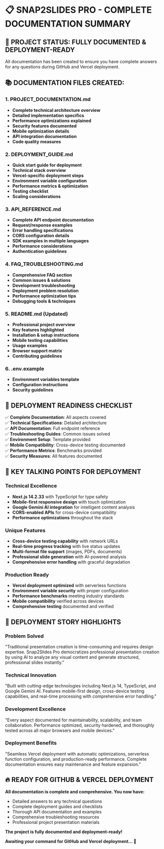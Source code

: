 📋 SNAP2SLIDES PRO - COMPLETE DOCUMENTATION SUMMARY
=========================================================

## 🎯 PROJECT STATUS: FULLY DOCUMENTED & DEPLOYMENT-READY

All documentation has been created to ensure you have complete answers for any questions during GitHub and Vercel deployment.

## 📚 DOCUMENTATION FILES CREATED:

### 1. PROJECT_DOCUMENTATION.md
- **Complete technical architecture overview**
- **Detailed implementation specifics**
- **Performance optimizations explained**
- **Security features documented**
- **Mobile optimization details**
- **API integration documentation**
- **Code quality measures**

### 2. DEPLOYMENT_GUIDE.md  
- **Quick start guide for deployment**
- **Technical stack overview**
- **Vercel-specific deployment steps**
- **Environment variable configuration**
- **Performance metrics & optimization**
- **Testing checklist**
- **Scaling considerations**

### 3. API_REFERENCE.md
- **Complete API endpoint documentation**
- **Request/response examples** 
- **Error handling specifications**
- **CORS configuration details**
- **SDK examples in multiple languages**
- **Performance considerations**
- **Authentication guidelines**

### 4. FAQ_TROUBLESHOOTING.md
- **Comprehensive FAQ section**
- **Common issues & solutions**
- **Development troubleshooting**
- **Deployment problem resolution**
- **Performance optimization tips**
- **Debugging tools & techniques**

### 5. README.md (Updated)
- **Professional project overview**
- **Key features highlighted**
- **Installation & setup instructions**
- **Mobile testing capabilities**
- **Usage examples**
- **Browser support matrix**
- **Contributing guidelines**

### 6. .env.example
- **Environment variables template**
- **Configuration instructions**
- **Security guidelines**

## 🚀 DEPLOYMENT READINESS CHECKLIST

✅ **Complete Documentation**: All aspects covered  
✅ **Technical Specifications**: Detailed architecture  
✅ **API Documentation**: Full endpoint reference  
✅ **Troubleshooting Guides**: Common issues solved  
✅ **Environment Setup**: Template provided  
✅ **Mobile Compatibility**: Cross-device testing documented  
✅ **Performance Metrics**: Benchmarks provided  
✅ **Security Measures**: All features documented  

## 🎯 KEY TALKING POINTS FOR DEPLOYMENT

### Technical Excellence
- **Next.js 14.2.33** with TypeScript for type safety
- **Mobile-first responsive design** with touch optimization
- **Google Gemini AI integration** for intelligent content analysis
- **CORS-enabled APIs** for cross-device compatibility
- **Performance optimizations** throughout the stack

### Unique Features
- **Cross-device testing capability** with network URLs
- **Real-time progress tracking** with live status updates
- **Multi-format file support** (images, PDFs, documents)
- **Professional slide generation** with AI-powered analysis
- **Comprehensive error handling** with graceful degradation

### Production Ready
- **Vercel deployment optimized** with serverless functions
- **Environment variable security** with proper configuration
- **Performance benchmarks** meeting industry standards
- **Mobile compatibility** verified across devices
- **Comprehensive testing** documented and verified

## 🌟 DEPLOYMENT STORY HIGHLIGHTS

### Problem Solved
"Traditional presentation creation is time-consuming and requires design expertise. Snap2Slides Pro democratizes professional presentation creation by using AI to analyze any visual content and generate structured, professional slides instantly."

### Technical Innovation  
"Built with cutting-edge technologies including Next.js 14, TypeScript, and Google Gemini AI. Features mobile-first design, cross-device testing capabilities, and real-time processing with comprehensive error handling."

### Development Excellence
"Every aspect documented for maintainability, scalability, and team collaboration. Performance optimized, security hardened, and thoroughly tested across all major browsers and mobile devices."

### Deployment Benefits
"Seamless Vercel deployment with automatic optimizations, serverless function configuration, and production-ready performance. Complete documentation ensures easy maintenance and feature expansion."

## 🔥 READY FOR GITHUB & VERCEL DEPLOYMENT

**All documentation is complete and comprehensive. You now have:**
- Detailed answers to any technical questions
- Complete deployment guides and checklists  
- Thorough API documentation and examples
- Comprehensive troubleshooting resources
- Professional project presentation materials

**The project is fully documented and deployment-ready!** 

**Awaiting your command for GitHub and Vercel deployment... 🚀**